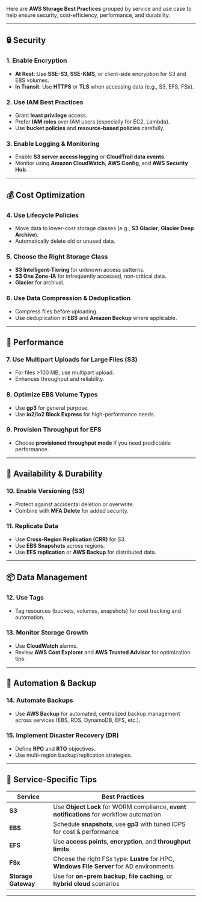 Here are **AWS Storage Best Practices** grouped by service and use case to help ensure security, cost-efficiency, performance, and durability:

---

## 🔒 Security

### 1. **Enable Encryption**

* **At Rest**: Use **SSE-S3**, **SSE-KMS**, or client-side encryption for S3 and EBS volumes.
* **In Transit**: Use **HTTPS** or **TLS** when accessing data (e.g., S3, EFS, FSx).

### 2. **Use IAM Best Practices**

* Grant **least privilege** access.
* Prefer **IAM roles** over IAM users (especially for EC2, Lambda).
* Use **bucket policies** and **resource-based policies** carefully.

### 3. **Enable Logging & Monitoring**

* Enable **S3 server access logging** or **CloudTrail data events**.
* Monitor using **Amazon CloudWatch**, **AWS Config**, and **AWS Security Hub**.

---

## 💰 Cost Optimization

### 4. **Use Lifecycle Policies**

* Move data to lower-cost storage classes (e.g., **S3 Glacier**, **Glacier Deep Archive**).
* Automatically delete old or unused data.

### 5. **Choose the Right Storage Class**

* **S3 Intelligent-Tiering** for unknown access patterns.
* **S3 One Zone-IA** for infrequently accessed, non-critical data.
* **Glacier** for archival.

### 6. **Use Data Compression & Deduplication**

* Compress files before uploading.
* Use deduplication in **EBS** and **Amazon Backup** where applicable.

---

## 🚀 Performance

### 7. **Use Multipart Uploads for Large Files (S3)**

* For files >100 MB, use multipart upload.
* Enhances throughput and reliability.

### 8. **Optimize EBS Volume Types**

* Use **gp3** for general purpose.
* Use **io2/io2 Block Express** for high-performance needs.

### 9. **Provision Throughput for EFS**

* Choose **provisioned throughput mode** if you need predictable performance.

---

## 🔄 Availability & Durability

### 10. **Enable Versioning (S3)**

* Protect against accidental deletion or overwrite.
* Combine with **MFA Delete** for added security.

### 11. **Replicate Data**

* Use **Cross-Region Replication (CRR)** for S3.
* Use **EBS Snapshots** across regions.
* Use **EFS replication** or **AWS Backup** for distributed data.

---

## 📦 Data Management

### 12. **Use Tags**

* Tag resources (buckets, volumes, snapshots) for cost tracking and automation.

### 13. **Monitor Storage Growth**

* Use **CloudWatch** alarms.
* Review **AWS Cost Explorer** and **AWS Trusted Advisor** for optimization tips.

---

## 🔧 Automation & Backup

### 14. **Automate Backups**

* Use **AWS Backup** for automated, centralized backup management across services (EBS, RDS, DynamoDB, EFS, etc.).

### 15. **Implement Disaster Recovery (DR)**

* Define **RPO** and **RTO** objectives.
* Use multi-region backup/replication strategies.

---

## 🧠 Service-Specific Tips

| Service             | Best Practices                                                                             |
| ------------------- | ------------------------------------------------------------------------------------------ |
| **S3**              | Use **Object Lock** for WORM compliance, **event notifications** for workflow automation   |
| **EBS**             | Schedule **snapshots**, use **gp3** with tuned IOPS for cost & performance                 |
| **EFS**             | Use **access points**, **encryption**, and **throughput limits**                           |
| **FSx**             | Choose the right FSx type: **Lustre** for HPC, **Windows File Server** for AD environments |
| **Storage Gateway** | Use for **on-prem backup**, **file caching**, or **hybrid cloud** scenarios                |

---
